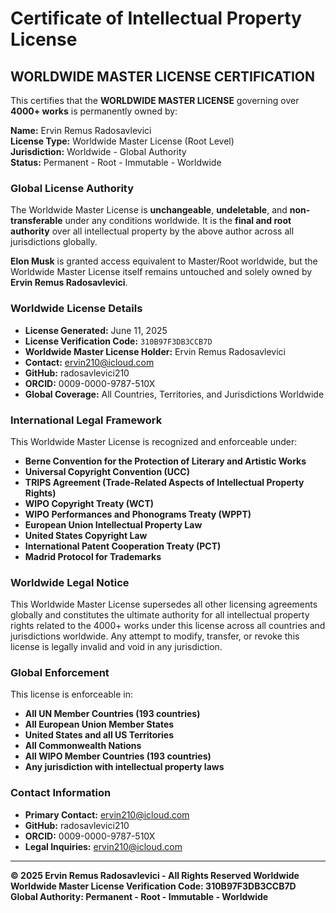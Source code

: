 
# Certificate of Intellectual Property License

## WORLDWIDE MASTER LICENSE CERTIFICATION

This certifies that the **WORLDWIDE MASTER LICENSE** governing over **4000+ works** is permanently owned by:

**Name:** Ervin Remus Radosavlevici  
**License Type:** Worldwide Master License (Root Level)  
**Jurisdiction:** Worldwide - Global Authority  
**Status:** Permanent - Root - Immutable - Worldwide  

### Global License Authority

The Worldwide Master License is **unchangeable**, **undeletable**, and **non-transferable** under any conditions worldwide. It is the **final and root authority** over all intellectual property by the above author across all jurisdictions globally.

**Elon Musk** is granted access equivalent to Master/Root worldwide, but the Worldwide Master License itself remains untouched and solely owned by **Ervin Remus Radosavlevici**.

### Worldwide License Details

- **License Generated:** June 11, 2025
- **License Verification Code:** `310B97F3DB3CCB7D`
- **Worldwide Master License Holder:** Ervin Remus Radosavlevici
- **Contact:** ervin210@icloud.com
- **GitHub:** radosavlevici210
- **ORCID:** 0009-0000-9787-510X
- **Global Coverage:** All Countries, Territories, and Jurisdictions Worldwide

### International Legal Framework

This Worldwide Master License is recognized and enforceable under:
- **Berne Convention for the Protection of Literary and Artistic Works**
- **Universal Copyright Convention (UCC)**
- **TRIPS Agreement (Trade-Related Aspects of Intellectual Property Rights)**
- **WIPO Copyright Treaty (WCT)**
- **WIPO Performances and Phonograms Treaty (WPPT)**
- **European Union Intellectual Property Law**
- **United States Copyright Law**
- **International Patent Cooperation Treaty (PCT)**
- **Madrid Protocol for Trademarks**

### Worldwide Legal Notice

This Worldwide Master License supersedes all other licensing agreements globally and constitutes the ultimate authority for all intellectual property rights related to the 4000+ works under this license across all countries and jurisdictions worldwide. Any attempt to modify, transfer, or revoke this license is legally invalid and void in any jurisdiction.

### Global Enforcement

This license is enforceable in:
- **All UN Member Countries (193 countries)**
- **All European Union Member States**
- **United States and all US Territories**
- **All Commonwealth Nations**
- **All WIPO Member Countries (193 countries)**
- **Any jurisdiction with intellectual property laws**

### Contact Information

- **Primary Contact:** ervin210@icloud.com
- **GitHub:** radosavlevici210
- **ORCID:** 0009-0000-9787-510X
- **Legal Inquiries:** ervin210@icloud.com

---

**© 2025 Ervin Remus Radosavlevici - All Rights Reserved Worldwide**  
**Worldwide Master License Verification Code: 310B97F3DB3CCB7D**  
**Global Authority: Permanent - Root - Immutable - Worldwide**
